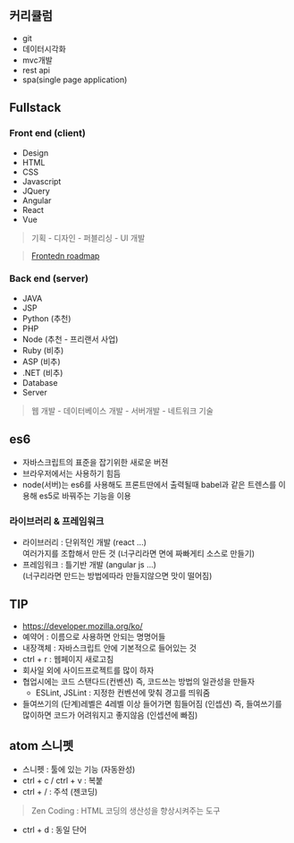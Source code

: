 ## 커리큘럼
- git
- 데이터시각화
- mvc개발
- rest api
- spa(single page application)


## Fullstack
### Front end (client)
- Design
- HTML
- CSS
- Javascript
- JQuery
- Angular
- React
- Vue

> 기획 - 디자인 - 퍼블리싱 - UI 개발

> [Frontedn roadmap](https://codeburst.io/the-2018-web-developer-roadmap-826b1b806e8d)

### Back end (server)
- JAVA
- JSP
- Python (추천)
- PHP
- Node (추천 - 프리랜서 사업)
- Ruby (비추)
- ASP (비추)
- .NET (비추)
- Database
- Server

> 웹 개발 - 데이터베이스 개발 - 서버개발 - 네트워크 기술

## es6
- 자바스크립트의 표준을 잡기위한 새로운 버젼
- 브라우저에서는 사용하기 힘듬
- node(서버)는 es6를 사용해도 프론트딴에서 출력될때 babel과 같은 트렌스를 이용해 es5로 바꿔주는 기능을 이용

### 라이브러리 & 프레임워크
- 라이브러리 : 단위적인 개발 (react ...)<br/>여러가지를 조합해서 만든 것 (너구리라면 면에 짜빠게티 소스로 만들기)
- 프레임워크 : 틀기반 개발 (angular js ...)<br/>(너구리라면 만드는 방법에따라 만들지않으면 맛이 떨어짐)

## TIP
- https://developer.mozilla.org/ko/
- 예약어 : 이름으로 사용하면 안되는 명명어들
- 내장객체 : 자바스크립트 안에 기본적으로 들어있는 것
- ctrl + r : 웹페이지 새로고침
- 회사일 외에 사이드프로젝트를 많이 하자
- 협업시에는 코드 스탠다드(컨벤션) 즉, 코드쓰는 방법의 일관성을 만들자
  - ESLint, JSLint :  지정한 컨벤션에 맞춰 경고를 띄워줌
- 들여쓰기의 (단계)레벨은 4레벨 이상 들어가면 힘들어짐 (인셉션) 즉, 들여쓰기를 많이하면 코드가 어려워지고 좋지않음 (인셉션에 빠짐)

## atom 스니펫
- 스니펫 : 툴에 있는 기능 (자동완성)
- ctrl + c / ctrl + v : 복붙
- ctrl + / : 주석 (젠코딩)
> Zen Coding : HTML 코딩의 생산성을 향상시켜주는 도구
- ctrl + d : 동일 단어
